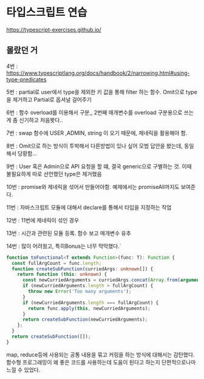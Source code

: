 # 타입스크립트 연습

https://typescript-exercises.github.io/

## 몰랐던 거

4번 : https://www.typescriptlang.org/docs/handbook/2/narrowing.html#using-type-predicates

5번 : partial로 user에서 type을 제외한 키 값을 통해 filter 하는 함수. Omit으로 type을 제거하고 Partial로 옵셔널 걸어주기

6번 : 함수 overload를 이용해서 구분,, 2번째 매개변수를 overload 구분용으로 쓰는게 좀 신기하고 처음봣다..

7번 : swap 함수에 USER ,ADMIN, string 이 오기 때문에, 제네릭을 활용해야 함.

8번 : Omit으로 하는 방식이 투박해서 다른방법이 있나 싶어 모범 답안을 봤는데, 동일해서 당황함...

9번 : User 혹은 Admin으로 API 요청을 할 떄, 결국 generic으로 구별하는 것. 이때 불필요하게 따로 선언했던 type은 제거했음

10번 : promise와 제네릭을 섞어서 만들어야함. 예제에서는 promiseAll까지도 보여준다.

11번 : 자바스크립트 모듈에 대해서 declare를 통해서 타입을 지정하는 작업

12번 : 11번에 제네릭이 섞인 경우

13번 : 시간과 관련된 모듈 등록. 함수 보고 매개변수 유추

14번 : 많이 어려웠고, 특히Bonus는 너무 막막했다.`

```ts
function toFunctional<T extends Function>(func: T): Function {
  const fullArgCount = func.length;
  function createSubFunction(curriedArgs: unknown[]) {
    return function (this: unknown) {
      const newCurriedArguments = curriedArgs.concat(Array.from(arguments));
      if (newCurriedArguments.length > fullArgCount) {
        throw new Error('Too many arguments');
      }
      if (newCurriedArguments.length === fullArgCount) {
        return func.apply(this, newCurriedArguments);
      }
      return createSubFunction(newCurriedArguments);
    };
  }
  return createSubFunction([]);
}
```

map, reduce등에 사용되는 공통 내용을 묶고 커링을 하는 방식에 대해서는 감탄했다. 함수형 프로그래밍이 왜 좋은 코드를 사용하는데 도움이 된다고 하는지 단편적으로나마 느낄 수 있었다.
